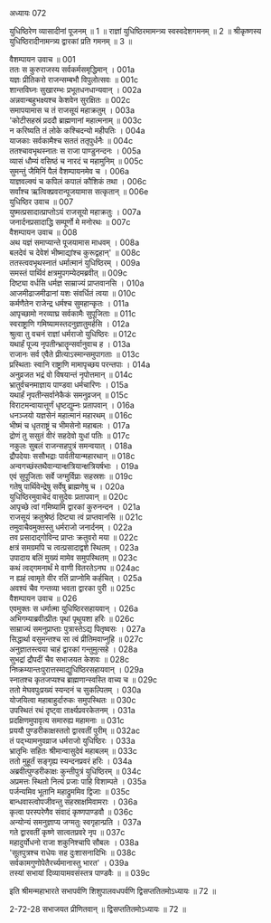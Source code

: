 अध्यायः 072

युधिष्ठिरेण व्यासादीनां पूजनम् ॥ 1 ॥ राज्ञां युधिष्ठिरमामन्त्र्य स्वस्वदेशगमनम् ॥ 2 ॥ श्रीकृष्णस्य युधिष्ठिरादीनामन्त्र्य द्वारकां प्रति गमनम् ॥ 3 ॥

वैशम्पायन उवाच ॥	001  
ततः स कुरुराजस्य सर्वकर्मसमृद्धिमान् ।	001a  
यज्ञः प्रीतिकरो राजन्सम्बभौ विपुलोत्सवः ॥	001c  
शान्तविघ्नः सुखारम्भः प्रभूतधनधान्यवान् ।	002a  
अन्नवान्बहुभक्ष्यश्च केशवेन सुरक्षितः ॥	002c  
समापयामास च तं राजसूयं महाक्रतुम् ।	003a  
\'कोटीसहस्रं प्रददौ ब्राह्मणानां महात्मनाम् ॥	003c  
न करिष्यति तं लोके कश्चिदन्यो महीपतिः ।	004a  
याजकाः सर्वकामैश्च सततं ततृपुर्धनैः ॥	004c  
ततश्चावभृथस्नातः स राजा पाण्डुनन्दनः ।	005a  
व्यासं धौम्यं वसिष्ठं च नारदं च महामुनिम् ॥	005c  
सुमन्तुं जैमिनिं पैलं वैशम्पायनमेव च ।	006a  
याज्ञवल्क्यं च कपिलं कपालं कौशिकं तथा ।	006c  
सर्वांश्च ऋत्विक्प्रवरान्पूजयामास सत्कृतान् ॥	006e  
युधिष्ठिर उवाच ॥	007  
युष्मत्प्रसादात्प्राप्तोऽयं राजसूयो महाक्रतुः ।	007a  
जनार्दनप्रसादाद्धि सम्पूर्णो मे मनोरथः ॥	007c  
वैशम्पायन उवाच ॥	008  
अथ यज्ञं समाप्यान्ते पूजयामास माधवम् ।	008a  
बलदेवं च देवेशं भीष्माद्यांश्च कुरूद्वहान्\' ॥	008c  
ततस्त्ववभृथस्नातं धर्मात्मानं युधिष्ठिरम् ।	009a  
समस्तं पार्थिवं क्षत्रमुपगम्येदमब्रवीत् ॥	009c  
दिष्ट्या वर्धसि धर्मज्ञ साम्राज्यं प्राप्तवानसि ।	010a  
आजमीढाजमीढानां यशः संवर्धितं त्वया ॥	010c  
कर्मणैतेन राजेन्द्र धर्मश्च सुमहान्कृतः ।	011a  
आपृच्छामो नरव्याघ्र सर्वकामैः सुपूजिताः ॥	011c  
स्वराष्ट्राणि गमिष्यामस्तदनुज्ञातुमर्हसि ।	012a  
श्रुत्वा तु वचनं राज्ञां धर्मराजो युधिष्ठिरः ॥	012c  
यथार्हं पूज्य नृपतीन्भ्रातॄन्सर्वानुवाच ह ।	013a  
राजानः सर्व एवैते प्रीत्याऽस्मान्समुपागताः ॥	013c  
प्रस्थिताः स्वानि राष्ट्राणि मामापृच्छय परन्तपाः ।	014a  
अनुव्रजत भद्रं वो विषयान्तं नृपोत्तमान् ॥	014c  
भ्रातुर्वचनमाज्ञाय पाण्डवा धर्मचारिणः ।	015a  
यथार्हं नृपतीन्सर्वानेकैकं समनुव्रजन् ॥	015c  
विराटमन्वायात्तूर्णं धृष्टद्युम्नः प्रतापवान् ।	016a  
धनञ्जयो यज्ञसेनं महात्मानं महारथम् ॥	016c  
भीष्मं च धृतराष्ट्रं च भीमसेनो महाबलः ।	017a  
द्रोणं तु ससुतं वीरं सहदेवो युधां पतिः ॥	017c  
नकुलः सुबलं राजन्सहपुत्रं समन्वयात् ।	018a  
द्रौपदेयाः ससौभद्राः पार्वतीयान्महारथान् ॥	018c  
अन्वगच्छंस्तथैवान्यान्क्षत्रियान्क्षत्रियर्षभाः ।	019a  
एवं सुपूजिताः सर्वे जग्मुर्विप्राः सहस्रशः ॥	019c  
गतेषु पार्थिवेन्द्रेषु सर्वेषु ब्राह्मणेषु च ।	020a  
युधिष्ठिरमुवाचेदं वासुदेवः प्रतापवान् ॥	020c  
आपृच्छे त्वां गमिष्यामि द्वारकां कुरुनन्दन ।	021a  
राजसूयं क्रतुश्रेष्ठं दिष्ट्या त्वं प्राप्तवानसि ॥	021c  
तमुवाचैवमुक्तस्तु धर्मराजो जनार्दनम् ।	022a  
तव प्रसादाद्गोविन्द प्राप्तः क्रतुवरो मया ॥	022c  
क्षत्रं समग्रमपि च त्वत्प्रसादाद्वशे स्थितम् ।	023a  
उपादाय बलिं मुख्यं मामेव समुपस्थितम् ॥	023c  
कथं त्वद्गमनार्थं मे वाणी वितरतेऽनघ ॥	024ac  
न ह्यहं त्वामृते वीर रतिं प्राप्नोमि कर्हचित् ।	025a  
अवश्यं चैव गन्तव्या भवता द्वारका पुरी ॥	025c  
वैशम्पायन उवाच ॥	026  
एवमुक्तः स धर्मात्मा युधिष्ठिरसहायवान् ।	026a  
अभिगम्याब्रवीत्प्रीतः पृथां पृथुयशा हरिः ॥	026c  
साम्राज्यं समनुप्राप्ताः पुत्रास्तेऽद्य पितृष्वसः ।	027a  
सिद्धार्था वसुमन्तश्च सा त्वं प्रीतिमवाप्नुहि ॥	027c  
अनुज्ञातस्त्वया चाहं द्वारकां गन्तुमुत्सहे ।	028a  
सुभद्रां द्रौपदीं चैव सभाजयत केशवः ॥	028c  
निष्क्रम्यान्तःपुरात्तस्माद्युधिष्ठिरसहायवान् ।	029a  
स्नातश्च कृतजप्यश्च ब्राह्मणान्स्वस्ति वाच्य च ॥	029c  
ततो मेघवपुःप्रख्यं स्यन्दनं च सुकल्पितम् ।	030a  
योजयित्वा महाबाहुर्दारुकः समुपस्थितः ॥	030c  
उपस्थितं रथं दृष्ट्वा तार्क्ष्यप्रवरकेतनम् ।	031a  
प्रदक्षिणमुपावृत्य समारुह्य महामनाः ॥	031c  
प्रययौ पुण्डरीकाक्षस्ततो द्वारवतीं पुरीम् ॥	032ac  
तं पद्भ्यामनुवव्राज धर्मराजो युधिष्ठिरः ।	033a  
भ्रातृभिः सहितः श्रीमान्वासुदेवं महाबलम् ॥	033c  
ततो मुहूर्तं सङ्गृह्य स्यन्दनप्रवरं हरिः ।	034a  
अब्रवीत्पुण्डरीकाक्षः कुन्तीपुत्रं युधिष्ठिरम् ॥	034c  
अप्रमत्तः स्थितो नित्यं प्रजाः पाहि विशाम्पते ।	035a  
पर्जन्यमिव भूतानि महाद्रुममिव द्विजाः ॥	035c  
बान्धवास्त्वोपजीवन्तु सहस्राक्षमिवामराः ।	036a  
कृत्वा परस्परेणैव संवादं कृष्णपाण्डवौ ॥	036c  
अन्योन्यं समनुज्ञाप्य जग्मतुः स्वगृहान्प्रति ।	037a  
गते द्वारवतीं कृष्णे सात्वतप्रवरे नृप ॥	037c  
महादुर्योधनो राजा शकुनिश्चापि सौबलः ।	038a  
\'सूतपुत्रश्च राधेयः सह दुःशासनादिभिः ॥	038c  
सर्वकामगुणोपेतैरर्च्यमानास्तु भारत\' ।	039a  
तस्यां सभायां दिव्यायामवसंस्तत्र पाण्डवैः ॥ ॥	039c  

इति श्रीमन्महाभारते सभापर्वणि शिशुपालवधपर्वणि द्विसप्ततितमोऽध्यायः ॥ 72 ॥

2-72-28 सभाजयत प्रीणितवान् ॥ द्विसप्ततितमोऽध्यायः ॥ 72 ॥
